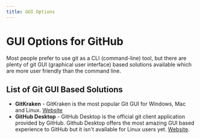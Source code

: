 ```yaml
---
title: GUI Options
---
```

# GUI Options for GitHub

Most people prefer to use git as a CLI (command-line) tool, but there are plenty of git GUI (graphical user interface) based solutions available which are more user friendly than the command line.

## List of Git GUI Based Solutions

* **GitKraken** - GitKraken is the most popular Git GUI for Windows, Mac and Linux. [Website](https://www.gitkraken.com)
* **GitHub Desktop** - GitHub Desktop is the official git client application provided by GitHub. Github Desktop offers the most amazing GUI based experience to GitHub but it isn't available for Linux users yet. [Website](https://desktop.github.com).

